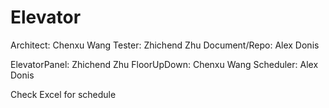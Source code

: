 # Elevator

Architect: Chenxu Wang
Tester: Zhichend Zhu
Document/Repo: Alex Donis

ElevatorPanel: Zhichend Zhu
FloorUpDown: Chenxu Wang
Scheduler: Alex Donis

Check Excel for schedule
